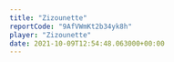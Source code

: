 ```yaml
---
title: "Zizounette"
reportCode: "9AfVWmKt2b34yk8h"
player: "Zizounette"
date: 2021-10-09T12:54:48.063000+00:00
---
```

